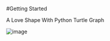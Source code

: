 #Getting Started

A Love Shape
With Python Turtle Graph


![image](https://user-images.githubusercontent.com/74762636/201513853-6cff873f-f8dd-4675-83bf-8e16468c8c4c.png)

